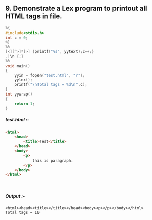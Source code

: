 ## 9. Demonstrate a Lex program to printout all HTML tags in file.

```c
%{
#include<stdio.h>
int c = 0;
%}
%%
[<][^>]*[>] {printf("%s", yytext);c++;}
.|\n {;}
%%
void main()
{
	yyin = fopen("test.html", "r");
	yylex();
	printf("\nTotal tags = %d\n",c);
}
int yywrap()
{ 
	return 1;
}
```

##### *test.html* :- 
```html
<html>
    <head>
        <title>Test</title>
    </head>
    <body>
        <p>
            this is paragraph.
        </p>
    </body>
</html>
```


<br>

##### *Output* :-

```
<html><head><title></title></head><body><p></p></body></html>
Total tags = 10
```